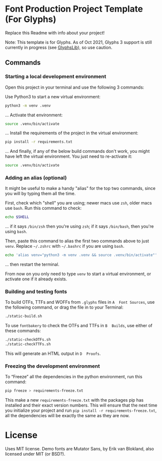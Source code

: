 # Font Production Project Template (For Glyphs)
Replace this Readme with info about your project!

Note: This template is for Glyphs. As of Oct 2021, Glyphs 3 support is still currently in progress (see [GlyphsLib](https://github.com/googlefonts/glyphsLib)), so use caution.

## Commands
### Starting a local development environment
Open this project in your terminal and use the following 3 commands:

Use Python3 to start a new virtual environment:
```bash
python3 -m venv .venv
```

... Activate that environment:
```bash
source .venv/bin/activate
```

... Install the requirements of the project in the virtual environment:
```bash
pip install -r requirements.txt
```

... And finally, if any of the below build commands don't work, you might have left the virtual environment. You just need to re-activate it:
```bash
source .venv/bin/activate
```

### Adding an alias (optional)
It might be useful to make a handy "alias" for the top two commands, since you will by typing them all the time.

First, check which "shell" you are using; newer macs use `zsh`, older macs use `bash`. Run this command to check:
```bash
echo $SHELL
```
... if it says `/bin/zsh` then you're using `zsh`; if it says `/bin/bash`, then you're using `bash`.

Then, paste this command to alias the first two commands above to just `venv`. Replace `~/.zshrc` with `~/.bashrc` if you are using `bash`.
```bash
echo 'alias venv="python3 -m venv .venv && source .venv/bin/activate"' >> ~/.zshrc
```
... then restart the terminal.

From now on you only need to type `venv` to start a virtual environment, or activate one if it already exists.

### Building and testing fonts
To build OTFs, TTFs and WOFFs from `.glyphs` files in `A  Font Sources`, use the following command, or drag the file in to your Terminal:
```bash
./static-build.sh
```

To use `fontbakery` to check the OTFs and TTFs in `B  Builds`, use either of these commands:
```bash
./static-checkOTFs.sh
./static-checkTTFs.sh
```
This will generate an HTML output in `D  Proofs`.

### Freezing the development environment
To “Freeze” all the dependencies in the python environment, run this command: 
```bash
pip freeze > requirements-freeze.txt
```
This make a new `requirements-freeze.txt` with the packages pip has installed and their exact version numbers. This will ensure that the next time you initialize your project and run `pip install -r requirements-freeze.txt`, all the dependencies will be exactly the same as they are now.

# License
Uses MIT license. Demo fonts are Mutator Sans, by Erik van Blokland, also licensed under MIT (or BSD?).